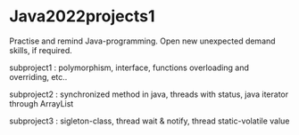 # Java2022projects1
 Practise and remind Java-programming. Open new unexpected demand skills, if required.
 
 subproject1 : polymorphism, interface, functions overloading and overriding, etc..
 
 subproject2 : synchronized method in java, threads with status, java iterator through ArrayList
 
 subproject3 : sigleton-class, thread wait & notify, thread static-volatile value
